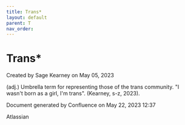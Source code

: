 ```yaml
---
title: Trans*
layout: default
parent: T
nav_order:
---
```


# Trans*

Created by  Sage Kearney on May 05, 2023

(adj.) Umbrella term for representing those of the trans community. &quot;I wasn't born as a girl, I'm trans&quot;. (Kearney, s-z, 2023).

Document generated by Confluence on May 22, 2023 12:37

Atlassian
